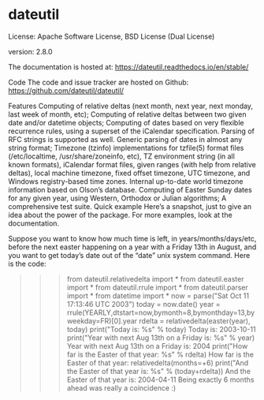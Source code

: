 dateutil
=========

License: Apache Software License, BSD License (Dual License)

version: 2.8.0

The documentation is hosted at: https://dateutil.readthedocs.io/en/stable/

Code
The code and issue tracker are hosted on Github: https://github.com/dateutil/dateutil/

Features
Computing of relative deltas (next month, next year, next monday, last week of month, etc);
Computing of relative deltas between two given date and/or datetime objects;
Computing of dates based on very flexible recurrence rules, using a superset of the iCalendar specification. Parsing of RFC strings is supported as well.
Generic parsing of dates in almost any string format;
Timezone (tzinfo) implementations for tzfile(5) format files (/etc/localtime, /usr/share/zoneinfo, etc), TZ environment string (in all known formats), iCalendar format files, given ranges (with help from relative deltas), local machine timezone, fixed offset timezone, UTC timezone, and Windows registry-based time zones.
Internal up-to-date world timezone information based on Olson’s database.
Computing of Easter Sunday dates for any given year, using Western, Orthodox or Julian algorithms;
A comprehensive test suite.
Quick example
Here’s a snapshot, just to give an idea about the power of the package. For more examples, look at the documentation.

Suppose you want to know how much time is left, in years/months/days/etc, before the next easter happening on a year with a Friday 13th in August, and you want to get today’s date out of the “date” unix system command. Here is the code:

>>> from dateutil.relativedelta import *
>>> from dateutil.easter import *
>>> from dateutil.rrule import *
>>> from dateutil.parser import *
>>> from datetime import *
>>> now = parse("Sat Oct 11 17:13:46 UTC 2003")
>>> today = now.date()
>>> year = rrule(YEARLY,dtstart=now,bymonth=8,bymonthday=13,byweekday=FR)[0].year
>>> rdelta = relativedelta(easter(year), today)
>>> print("Today is: %s" % today)
Today is: 2003-10-11
>>> print("Year with next Aug 13th on a Friday is: %s" % year)
Year with next Aug 13th on a Friday is: 2004
>>> print("How far is the Easter of that year: %s" % rdelta)
How far is the Easter of that year: relativedelta(months=+6)
>>> print("And the Easter of that year is: %s" % (today+rdelta))
And the Easter of that year is: 2004-04-11
Being exactly 6 months ahead was really a coincidence :)

